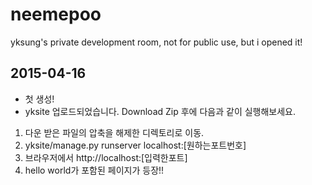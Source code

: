 # neemepoo
yksung's private development room, not for public use, but i opened it!

## 2015-04-16
* 첫 생성!
* yksite 업로드되었습니다. Download Zip 후에 다음과 같이 실행해보세요.
1. 다운 받은 파일의 압축을 해제한 디렉토리로 이동.
2. yksite/manage.py runserver localhost:[원하는포트번호]
3. 브라우저에서 http://localhost:[입력한포트]
4. hello world가 포함된 페이지가 등장!!
